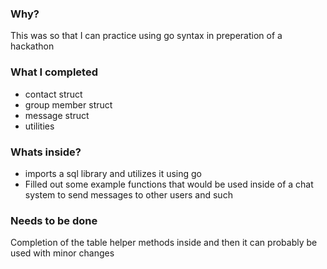 ### Why?
This was so that I can practice using go syntax in preperation of a hackathon

### What I completed
- contact struct
- group member struct
- message struct
- utilities

### Whats inside?
- imports a sql library and utilizes it using go
- Filled out some example functions that would be used inside of a chat system to send messages to other users and such

### Needs to be done
Completion of the table helper methods inside and then it can probably be used with minor changes
